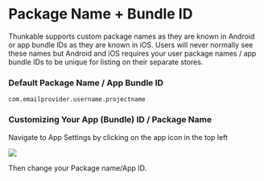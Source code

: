 # Package Name + Bundle ID

Thunkable supports custom package names as they are known in Android or app bundle IDs as they are known in iOS. Users will never normally see these names but Android and iOS requires your user package names / app bundle IDs to be unique for listing on their separate stores.

### Default Package Name / App Bundle ID

`com.emailprovider.username.projectname`

### Customizing Your App \(Bundle\) ID / Package Name

Navigate to App Settings by clicking on the app icon in the top left

![](../../.gitbook/assets/appbundleid.gif)

Then change your Package name/App ID.

